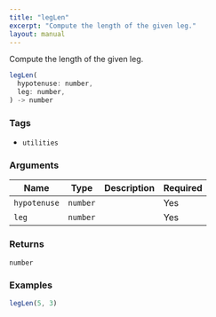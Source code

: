 ```yaml
---
title: "legLen"
excerpt: "Compute the length of the given leg."
layout: manual
---
```


Compute the length of the given leg.



```js
legLen(
  hypotenuse: number,
  leg: number,
) -> number
```

### Tags

* `utilities`


### Arguments

| Name | Type | Description | Required |
|----------|------|-------------|----------|
| `hypotenuse` | `number` |  | Yes |
| `leg` | `number` |  | Yes |

### Returns

`number`


### Examples

```js
legLen(5, 3)
```


